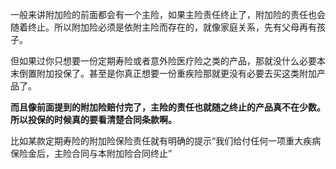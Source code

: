 一般来讲附加险的前面都会有一个主险，如果主险责任终止了，附加险的责任也会随着终止。所以附加险必须是依附主险而存在的，就像家庭关系，先有父母再有孩子。

但如果过你只想要一份定期寿险或者意外险医疗险之类的产品，那就没什么必要本末倒置附加投保了。甚至是你真正想要一份重疾险那就更没有必要去买这类附加产品了。



**而且像前面提到的附加险赔付完了，主险的责任也就随之终止的产品真不在少数。所以投保的时候真的要看清楚合同条款啊。**

比如某款定期寿险的附加险保险责任就有明确的提示“我们给付任何一项重大疾病保险金后，主险合同与本附加险合同终止”

